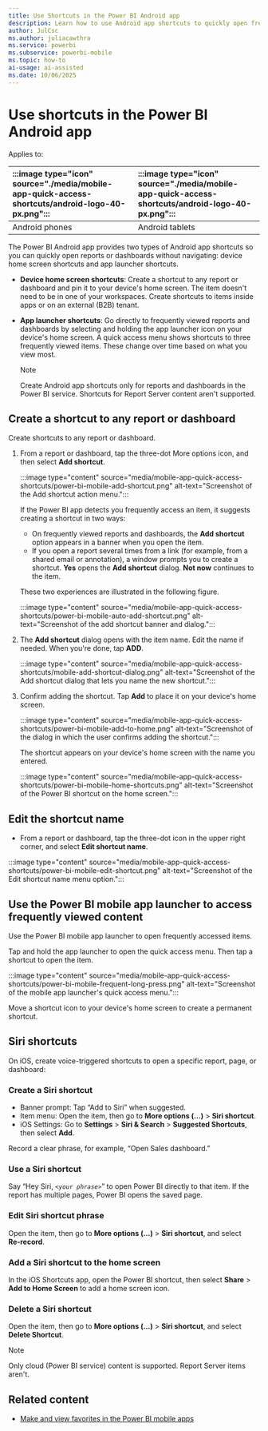 ```yaml
---
title: Use Shortcuts in the Power BI Android app
description: Learn how to use Android app shortcuts to quickly open frequently viewed Power BI reports and dashboards. Save time and tap to jump in now.
author: JulCsc
ms.author: juliacawthra
ms.service: powerbi
ms.subservice: powerbi-mobile
ms.topic: how-to
ai-usage: ai-assisted
ms.date: 10/06/2025
---
```


# Use shortcuts in the Power BI Android app

Applies to:

| :::image type="icon" source="./media/mobile-app-quick-access-shortcuts/android-logo-40-px.png"::: | :::image type="icon" source="./media/mobile-app-quick-access-shortcuts/android-logo-40-px.png"::: |
|:--- |:--- |
| Android phones |Android tablets |

The Power BI Android app provides two types of Android app shortcuts so you can quickly open reports or dashboards without navigating: device home screen shortcuts and app launcher shortcuts.

- **Device home screen shortcuts**: Create a shortcut to any report or dashboard and pin it to your device's home screen. The item doesn't need to be in one of your workspaces. Create shortcuts to items inside apps or on an external (B2B) tenant.
- **App launcher shortcuts**: Go directly to frequently viewed reports and dashboards by selecting and holding the app launcher icon on your device's home screen. A quick access menu shows shortcuts to three frequently viewed items. These change over time based on what you view most.

  >[!NOTE]
  > Create Android app shortcuts only for reports and dashboards in the Power BI service. Shortcuts for Report Server content aren't supported.

## Create a shortcut to any report or dashboard

Create shortcuts to any report or dashboard.

1. From a report or dashboard, tap the three-dot More options icon, and then select **Add shortcut**.

   :::image type="content" source="media/mobile-app-quick-access-shortcuts/power-bi-mobile-add-shortcut.png" alt-text="Screenshot of the Add shortcut action menu.":::

   If the Power BI app detects you frequently access an item, it suggests creating a shortcut in two ways:

   - On frequently viewed reports and dashboards, the **Add shortcut** option appears in a banner when you open the item.
   - If you open a report several times from a link (for example, from a shared email or annotation), a window prompts you to create a shortcut. **Yes** opens the **Add shortcut** dialog. **Not now** continues to the item.

   These two experiences are illustrated in the following figure.

   :::image type="content" source="media/mobile-app-quick-access-shortcuts/power-bi-mobile-auto-add-shortcut.png" alt-text="Screenshot of the add shortcut banner and dialog.":::

1. The **Add shortcut** dialog opens with the item name. Edit the name if needed. When you're done, tap **ADD**.

    :::image type="content" source="media/mobile-app-quick-access-shortcuts/mobile-add-shortcut-dialog.png" alt-text="Screenshot of the Add shortcut dialog that lets you name the new shortcut.":::

1. Confirm adding the shortcut. Tap **Add** to place it on your device's home screen.

   :::image type="content" source="media/mobile-app-quick-access-shortcuts/power-bi-mobile-add-to-home.png" alt-text="Screenshot of the dialog in which the user confirms adding the shortcut.":::

   The shortcut appears on your device's home screen with the name you entered.

   :::image type="content" source="media/mobile-app-quick-access-shortcuts/power-bi-mobile-home-shortcuts.png" alt-text="Screenshot of the Power BI shortcut on the home screen.":::

## Edit the shortcut name

- From a report or dashboard, tap the three-dot icon in the upper right corner, and select **Edit shortcut name**.

 :::image type="content" source="media/mobile-app-quick-access-shortcuts/power-bi-mobile-edit-shortcut.png" alt-text="Screenshot of the Edit shortcut name menu option.":::

## Use the Power BI mobile app launcher to access frequently viewed content

Use the Power BI mobile app launcher to open frequently accessed items.

Tap and hold the app launcher to open the quick access menu. Then tap a shortcut to open the item.

:::image type="content" source="media/mobile-app-quick-access-shortcuts/power-bi-mobile-frequent-long-press.png" alt-text="Screenshot of the mobile app launcher's quick access menu.":::

Move a shortcut icon to your device's home screen to create a permanent shortcut.

## Siri shortcuts

On iOS, create voice-triggered shortcuts to open a specific report, page, or dashboard:

### Create a Siri shortcut

- Banner prompt: Tap “Add to Siri” when suggested.
- Item menu: Open the item, then go to **More options (…)** > **Siri shortcut**.
- iOS Settings: Go to **Settings** > **Siri & Search** > **Suggested Shortcuts**, then select **Add**.

Record a clear phrase, for example, “Open Sales dashboard.”

### Use a Siri shortcut

Say “Hey Siri, *`<your phrase>`*” to open Power BI directly to that item. If the report has multiple pages, Power BI opens the saved page.

### Edit Siri shortcut phrase

Open the item, then go to **More options (…)** > **Siri shortcut**, and select **Re‑record**.

### Add a Siri shortcut to the home screen

In the iOS Shortcuts app, open the Power BI shortcut, then select **Share** > **Add to Home Screen** to add a home screen icon.

### Delete a Siri shortcut

Open the item, then go to **More options (…)** > **Siri shortcut**, and select **Delete Shortcut**.

> [!NOTE]
> Only cloud (Power BI service) content is supported. Report Server items aren't.

## Related content

- [Make and view favorites in the Power BI mobile apps](../end-user-favorite.md#mobile)
